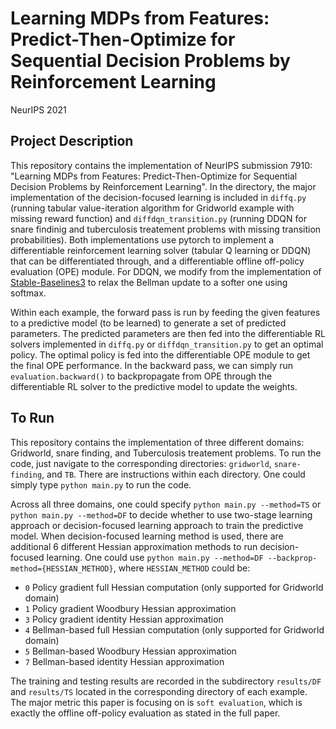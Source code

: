 # Learning MDPs from Features: Predict-Then-Optimize for Sequential Decision Problems by Reinforcement Learning

NeurIPS 2021

## Project Description
This repository contains the implementation of NeurIPS submission 7910: "Learning MDPs from Features: Predict-Then-Optimize for Sequential Decision Problems by Reinforcement Learning". In the directory, the major implementation of the decision-focused learning is included in `diffq.py` (running tabular value-iteration algorithm for Gridworld example with missing reward function) and `diffdqn_transition.py` (running DDQN for snare findinig and tuberculosis treatement problems with missing transition probabilities). Both implementations use pytorch to implement a differentiable reinforcement learning solver (tabular Q learning or DDQN) that can be differentiated through, and a differentiable offline off-policy evaluation (OPE) module. For DDQN, we modify from the implementation of [Stable-Baselines3](https://stable-baselines3.readthedocs.io/en/master/) to relax the Bellman update to a softer one using softmax.

 Within each example, the forward pass is run by feeding the given features to a predictive model (to be learned) to generate a set of predicted parameters. The predicted parameters are then fed into the differentiable RL solvers implemented in `diffq.py` or `diffdqn_transition.py` to get an optimal policy. The optimal policy is fed into the differentiable OPE module to get the final OPE performance. In the backward pass, we can simply run `evaluation.backward()` to backpropagate from OPE through the differentiable RL solver to the predictive model to update the weights.


## To Run

This repository contains the implementation of three different domains: Gridworld, snare finding, and Tuberculosis treatement problems.
To run the code, just navigate to the corresponding directories: `gridworld`, `snare-finding`, and `TB`.
There are instructions within each directory. One could simply type `python main.py` to run the code.

Across all three domains, one could specify `python main.py --method=TS` or `python main.py --method=DF` to decide whether to use two-stage learning approach or decision-focused learning approach to train the predictive model.
When decision-focused learning method is used, there are additional 6 different Hessian approximation methods to run decision-focused learning. One could use `python main.py --method=DF --backprop-method={HESSIAN_METHOD}`, where `HESSIAN_METHOD` could be:
- `0` Policy gradient full Hessian computation (only supported for Gridworld domain)
- `1` Policy gradient Woodbury Hessian approximation
- `3` Policy gradient identity Hessian approximation
- `4` Bellman-based full Hessian computation (only supported for Gridworld domain)
- `5` Bellman-based Woodbury Hessian approximation
- `7` Bellman-based identity Hessian approximation

The training and testing results are recorded in the subdirectory `results/DF` and `results/TS` located in the corresponding directory of each example. The major metric this paper is focusing on is `soft evaluation`, which is exactly the offline off-policy evaluation as stated in the full paper.
